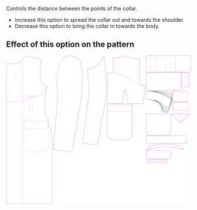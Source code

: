 
Controls the distance between the points of the collar.

- Increase this option to spread the collar out and towards the shoulder.
- Decrease this option to bring the collar in towards the body.


## Effect of this option on the pattern
![This image shows the effect of this option by superimposing several variants that have a different value for this option](carlton_collarspread_sample.svg "Effect of this option on the pattern")
